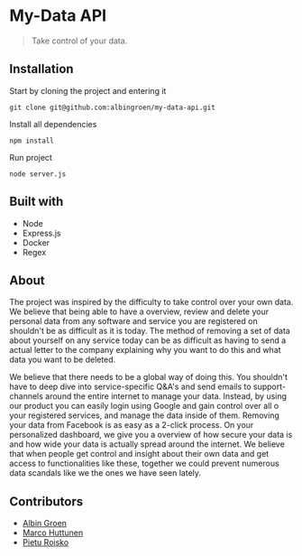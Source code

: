 # My-Data API

> Take control of your data.

## Installation

Start by cloning the project and entering it

    git clone git@github.com:albingroen/my-data-api.git

Install all dependencies

    npm install

Run project

    node server.js

## Built with

- Node
- Express.js
- Docker
- Regex

## About

The project was inspired by the difficulty to take control over your own data. We believe that being able to have a overview, review and delete your personal data from any software and service you are registered on shouldn't be as difficult as it is today. The method of removing a set of data about yourself on any service today can be as difficult as having to send a actual letter to the company explaining why you want to do this and what data you want to be deleted.

We believe that there needs to be a global way of doing this. You shouldn't have to deep dive into service-specific Q&A's and send emails to support-channels around the entire internet to manage your data. Instead, by using our product you can easily login using Google and gain control over all o your registered services, and manage the data inside of them. Removing your data from Facebook is as easy as a 2-click process. On your personalized dashboard, we give you a overview of how secure your data is and how wide your data is actually spread around the internet. We believe that when people get control and insight about their own data and get access to functionalities like these, together we could prevent numerous data scandals like we the ones we have seen lately.

## Contributors

- [Albin Groen](https://www.github.com/albingroen)
- [Marco Huttunen](https://www.github.com/huttunenmarco)
- [Pietu Roisko](https://www.github.com/gamgi)
